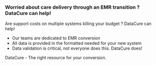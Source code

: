 ### Worried about care delivery through an EMR transition ? DataCure can help!
Are support costs on multiple systems killing your budget ? DataCure can help!

* Our teams are dedicated to EMR conversion
* All data is provided in the formatted needed for your new system
* Data validation is critical, not everyone does this.  DataCure does!

DataCure - The right resource for your conversion.
